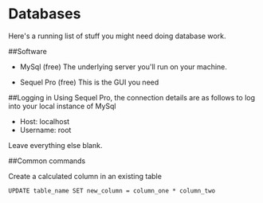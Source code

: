 # Databases
Here's a running list of stuff you might need doing database work.

##Software

- MySql (free)
The underlying server you'll run on your machine.

- Sequel Pro (free)
This is the GUI you need

##Logging in
Using Sequel Pro, the connection details are as follows to log into your local instance of MySql

- Host: localhost
- Username: root

Leave everything else blank.

##Common commands

Create a calculated column in an existing table

```
UPDATE table_name SET new_column = column_one * column_two
```

